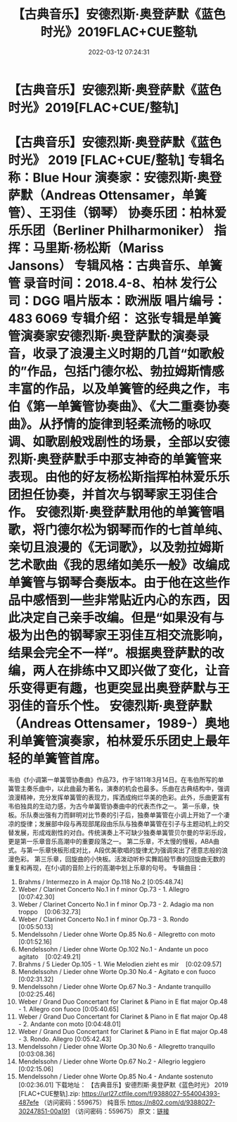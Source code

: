 ﻿---
title: 【古典音乐】安德烈斯·奥登萨默《蓝色时光》2019FLAC+CUE整轨
date: 2022-03-12 07:24:31
categories: 古典音乐、新世纪、纯音雅乐
tags: 纯音雅乐
---
# 【古典音乐】安德烈斯·奥登萨默《蓝色时光》2019[FLAC+CUE/整轨]

【古典音乐】安德烈斯·奥登萨默《蓝色时光》 2019 [FLAC+CUE/整轨]
专辑名称：Blue Hour
演奏家：安德烈斯·奥登萨默（Andreas Ottensamer，单簧管）、王羽佳（钢琴）
协奏乐团：柏林爱乐乐团（Berliner Philharmoniker）
指挥：马里斯·杨松斯（Mariss Jansons）
专辑风格：古典音乐、单簧管
录音时间：2018.4-8、柏林
发行公司：DGG
唱片版本：欧洲版
唱片编号：483 6069
专辑介绍：
这张专辑是单簧管演奏家安德烈斯·奥登萨默的演奏录音，收录了浪漫主义时期的几首“如歌般的”作品，包括门德尔松、勃拉姆斯情感丰富的作品，以及单簧管的经典之作，韦伯《第一单簧管协奏曲》、《大二重奏协奏曲》。从抒情的旋律到轻柔流畅的咏叹调、如歌剧般戏剧性的场景，全部以安德烈斯·奥登萨默手中那支神奇的单簧管来表现。由他的好友杨松斯指挥柏林爱乐乐团担任协奏，并首次与钢琴家王羽佳合作。
安德烈斯·奥登萨默用他的单簧管唱歌，将门德尔松为钢琴而作的七首单纯、亲切且浪漫的《无词歌》，以及勃拉姆斯艺术歌曲《我的思绪如美乐一般》改编成单簧管与钢琴合奏版本。由于他在这些作品中感悟到一些非常贴近内心的东西，因此决定自己亲手改编。但是“如果没有与极为出色的钢琴家王羽佳互相交流影响，结果会完全不一样”。根据奥登萨默的改编，两人在排练中又即兴做了变化，让音乐变得更有趣，也更突显出奥登萨默与王羽佳的音乐个性。
安德烈斯·奥登萨默（Andreas
Ottensamer，1989-）奥地利单簧管演奏家，柏林爱乐乐团史上最年轻的单簧管首席。
==========
韦伯《f小调第一单簧管协奏曲》作品73，作于1811年3月14日。在韦伯所写的单簧管主奏乐曲中，以此曲最为著名，演奏的机会也最多。乐曲在古典结构中，强调浪漫精神，充分发挥单簧管的表现力，挥洒成绚烂华美的色彩。此外，乐曲更富有韦伯独具的生动力感，为古今单簧管协奏曲中的代表杰作之一。
第一乐章，快板。乐队奏出强有力而鲜明对比节奏的引子后，独奏单簧管在小调上开始了一个凄凉的旋律；发展部中段与再现部尾段由乐队与独奏单簧管在引子与主题动机上的交替发展，形成戏剧性的对白。传统演奏上不可缺少独奏单簧管贝尔曼的华彩乐段，更是第一乐章音乐高潮中的重要段落之一。
第二乐章，不太慢的慢板，ABA曲式。与第一乐章快板形成对比，A段优美歌唱的旋律尤为强调突出了德意志般的浪漫色彩。
第三乐章，回旋曲的小快板。活泼动听朴实舞蹈般节奏的回旋曲无数的重复和再现，在f小调的音阶上行的高潮中划上乐章的句号。
专辑曲目：
01. Brahms / Intermezzo in A major Op.118 No.2
[0:05:48.74]
02. Weber / Clarinet Concerto No.1 in f minor Op.73 - 1.
Allegro    [0:07:42.30]
03. Weber / Clarinet Concerto No.1 in f minor Op.73 - 2. Adagio ma
non troppo    [0:06:32.73]
04. Weber / Clarinet Concerto No.1 in f minor Op.73 - 3.
Rondo    [0:05:50.13]
05. Mendelssohn / Lieder ohne Worte Op.85 No.6 - Allegretto con
moto    [0:01:52.16]
06. Mendelssohn / Lieder ohne Worte Op.102 No.1 - Andante un poco
agitato    [0:02:49.21]
07. Brahms / 5 Lieder Op.105 - 1. Wie Melodien zieht es
mir    [0:02:09.57]
08. Mendelssohn / Lieder ohne Worte Op.30 No.4 - Agitato e con
fuoco    [0:02:31.32]
09. Mendelssohn / Lieder ohne Worte Op.67 No.3 - Andante
tranquillo    [0:02:25.46]
10. Weber / Grand Duo Concertant for Clarinet & Piano in E flat
major Op.48 - 1. Allegro con fuoco
[0:05:40.65]
11. Weber / Grand Duo Concertant for Clarinet & Piano in E flat
major Op.48 - 2. Andante con moto
[0:04:48.01]
12. Weber / Grand Duo Concertant for Clarinet & Piano in E flat
major Op.48 - 3. Rondo. Allegro
[0:05:42.43]
13. Mendelssohn / Lieder ohne Worte Op.30 No.6 - Allegretto
tranquillo    [0:03:08.36]
14. Mendelssohn / Lieder ohne Worte Op.67 No.2 - Allegrio
leggiero    [0:02:15.06]
15. Mendelssohn / Lieder ohne Worte Op.85 No.4 - Andante
sostenuto    [0:02:36.01]
下载地址：
【古典音乐】安德烈斯·奥登萨默《蓝色时光》 2019 [FLAC+CUE整轨].zip:
https://url27.ctfile.com/f/9388027-554004393-487efe
（访问密码：559675）
纯音乐
https://n802.com/d/9388027-30247851-00a191
（访问密码：559675）
原文：[链接](https://blog.sina.com.cn/s/blog_1647c7e7601030w5m.html)